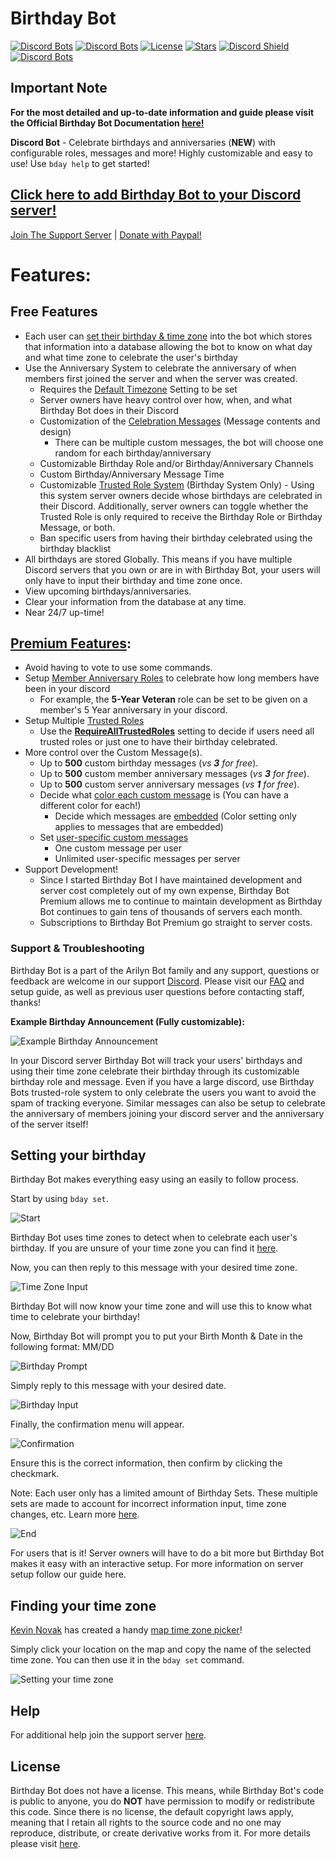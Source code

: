 # Birthday Bot

[![Discord Bots](https://top.gg/api/widget/servers/656621136808902656.svg?noavatar=true)](https://top.gg/bot/656621136808902656)
[![Discord Bots](https://top.gg/api/widget/status/656621136808902656.svg?noavatar=true)](https://top.gg/bot/656621136808902656)
[![License](https://img.shields.io/badge/license-No%20License-blue)](https://choosealicense.com/no-permission/)
[![Stars](https://img.shields.io/github/stars/scottbucher/BirthdayBot.svg)](https://github.com/scottbucher/BirthdayBot/stargazers)
[![Discord Shield](https://discord.com/api/guilds/660711235766976553/widget.png?style=shield)](https://discord.com/invite/9gUQFtz)
[![Discord Bots](https://top.gg/api/widget/owner/656621136808902656.svg?noavatar=true)](https://top.gg/bot/656621136808902656)

## Important Note

**For the most detailed and up-to-date information and guide please visit the Official Birthday Bot Documentation [here!](https://birthdaybot.scottbucher.dev)**

**Discord Bot** - Celebrate birthdays and anniversaries (**NEW**) with configurable roles, messages and more! Highly customizable and easy to use! Use `bday help` to get started!

## [Click here to add Birthday Bot to your Discord server!](https://discord.com/api/oauth2/authorize?client_id=656621136808902656&permissions=268921936&scope=bot%20applications.commands)

[Join The Support Server](https://discord.gg/9gUQFtz) | [Donate with Paypal!](https://www.paypal.com/cgi-bin/webscr?cmd=_donations&business=PE97AGAPRX35Q&currency_code=USD&source=url)

# Features:

## Free Features

-   Each user can [set their birthday & time zone](https://birthdaybot.scottbucher.dev/setting-your-birthday) into the bot which stores that information into a database allowing the bot to know on what day and what time zone to celebrate the user's birthday
-   Use the Anniversary System to celebrate the anniversary of when members first joined the server and when the server was created.
    -   Requires the [Default Timezone](https://birthdaybot.scottbucher.dev/faq-1/general#what-is-the-default-timezone-setting) Setting to be set
    -   Server owners have heavy control over how, when, and what Birthday Bot does in their Discord
    -   Customization of the [Celebration Messages](https://birthdaybot.scottbucher.dev/faq-1/custom-messages#what-are-the-different-types-of-custom-messages) (Message contents and design)
        -   There can be multiple custom messages, the bot will choose one random for each birthday/anniversary
    -   Customizable Birthday Role and/or Birthday/Anniversary Channels
    -   Custom Birthday/Anniversary Message Time
    -   Customizable [Trusted Role System](https://birthdaybot.scottbucher.dev/faq-1/birthday-system/trusted-system) (Birthday System Only) - Using this system server owners decide whose birthdays are celebrated in their Discord. Additionally, server owners can toggle whether the Trusted Role is only required to receive the Birthday Role or Birthday Message, or both.
    -   Ban specific users from having their birthday celebrated using the birthday blacklist
-   All birthdays are stored Globally. This means if you have multiple Discord servers that you own or are in with Birthday Bot, your users will only have to input their birthday and time zone once.
-   View upcoming birthdays/anniversaries.
-   Clear your information from the database at any time.
-   Near 24/7 up-time!

## [Premium Features](https://birthdaybot.scottbucher.dev/premium-features):

-   Avoid having to vote to use some commands.
-   Setup [Member Anniversary Roles](https://birthdaybot.scottbucher.dev/faq-1/member-anniversaries#what-are-anniversary-roles) to celebrate how long members have been in your discord
    -   For example, the **5-Year Veteran** role can be set to be given on a member's 5 Year anniversary in your discord.
-   Setup Multiple [Trusted Roles](https://birthdaybot.scottbucher.dev/faq-1/birthday-system/trusted-system#do-i-need-to-set-up-the-trusted-role)
    -   Use the [**RequireAllTrustedRoles**](https://birthdaybot.scottbucher.dev/faq-1/birthday-system/trusted-system#what-is-the-require-all-trusted-role-setting) setting to decide if users need all trusted roles or just one to have their birthday celebrated.
-   More control over the Custom Message(s).
    -   Up to **500** custom birthday messages (_vs_ **_3_** _for free_).
    -   Up to **500** custom member anniversary messages (_vs_ **_3_** _for free_).
    -   Up to **500** custom server anniversary messages (_vs_ **_1_** _for free_).
    -   Decide what [color each custom message](https://birthdaybot.scottbucher.dev/faq-1/custom-messages#what-is-a-message-embed-color) is (You can have a different color for each!)
        -   Decide which messages are [embedded](https://birthdaybot.scottbucher.dev/faq-1/custom-messages#what-is-a-message-embed-setting) (Color setting only applies to messages that are embedded)
    -   Set [user-specific custom messages](https://birthdaybot.scottbucher.dev/premium-features#user-specific-custom-messages)
        -   One custom message per user
        -   Unlimited user-specific messages per server
-   Support Development!
    -   Since I started Birthday Bot I have maintained development and server cost completely out of my own expense, Birthday Bot Premium allows me to continue to maintain development as Birthday Bot continues to gain tens of thousands of servers each month.
    -   Subscriptions to Birthday Bot Premium go straight to server costs.

### Support & Troubleshooting

Birthday Bot is a part of the Arilyn Bot family and any support, questions or feedback are welcome in our support [Discord](https://discord.com/invite/9gUQFtz). Please visit our [FAQ](https://birthdaybot.scottbucher.dev/faq) and setup guide, as well as previous user questions before contacting staff, thanks!

**Example Birthday Announcement (Fully customizable):**

![Example Birthday Announcement](https://i.imgur.com/BZcEJ5j.png)

In your Discord server Birthday Bot will track your users' birthdays and using their time zone celebrate their birthday through its customizable birthday role and message. Even if you have a large discord, use Birthday Bots trusted-role system to only celebrate the users you want to avoid the spam of tracking everyone. Similar messages can also be setup to celebrate the anniversary of members joining your discord server and the anniversary of the server itself!

## Setting your birthday

Birthday Bot makes everything easy using an easily to follow process.

Start by using `bday set`.

![Start](https://i.imgur.com/Evo2jsp.png)

Birthday Bot uses time zones to detect when to celebrate each user's birthday. If you are unsure of your time zone you can find it [here](https://github.com/scottbucher/BirthdayBot/blob/master/README.md#finding-your-time-zone).

Now, you can then reply to this message with your desired time zone.

![Time Zone Input](https://i.imgur.com/fcmXvsQ.png)

Birthday Bot will now know your time zone and will use this to know what time to celebrate your birthday!

Now, Birthday Bot will prompt you to put your Birth Month & Date in the following format: MM/DD

![Birthday Prompt](https://i.imgur.com/hKvd9bm.png)

Simply reply to this message with your desired date.

![Birthday Input](https://i.imgur.com/D6OArx2.png)

Finally, the confirmation menu will appear.

![Confirmation](https://i.imgur.com/gBafugI.png)

Ensure this is the correct information, then confirm by clicking the checkmark.

Note: Each user only has a limited amount of Birthday Sets. These multiple sets are made to account for incorrect information input, time zone changes, etc.
Learn more [here](https://birthdaybot.scottbucher.dev/faq-1/user#how-many-times-can-i-set-my-birthday).

![End](https://i.imgur.com/2F8u3Cw.png)

For users that is it! Server owners will have to do a bit more but Birthday Bot makes it easy with an interactive setup. For more information on server setup follow our guide here.

## Finding your time zone

[Kevin Novak](https://github.com/KevinNovak) has created a handy [map time zone picker](https://kevinnovak.github.io/Time-Zone-Picker/)!

Simply click your location on the map and copy the name of the selected time zone. You can then use it in the `bday set` command.

![Setting your time zone](https://i.imgur.com/ibPmjNs.png)

## Help

For additional help join the support server [here](https://discord.gg/9gUQFtz).

## License

Birthday Bot does not have a license. This means, while Birthday Bot's code is public to anyone, you do **NOT** have permission to modify or redistribute this code. Since there is no license, the default copyright laws apply, meaning that I retain all rights to the source code and no one may reproduce, distribute, or create derivative works from it. For more details please visit [here](https://choosealicense.com/no-permission/).
